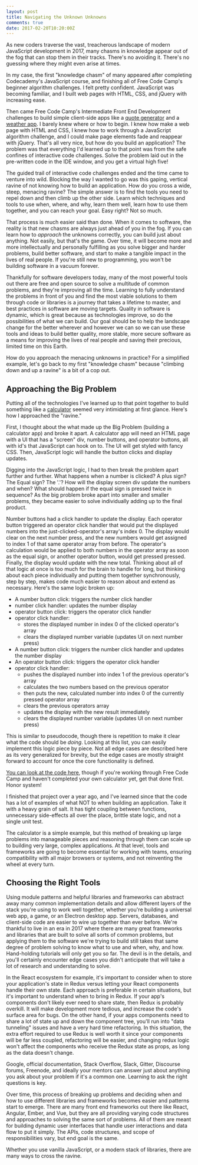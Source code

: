 ```yaml
---
layout: post
title: Navigating the Unknown Unknowns
comments: true
date: 2017-02-20T10:20:00Z
---
```


As new coders traverse the vast, treacherous landscape of modern JavaScript development in 2017, many chasms in knowledge appear out of the fog that can stop them in their tracks. There's no avoiding it. There's no guessing where they might even arise at times.

In my case, the first "knowledge chasm" of many appeared after completing Codecademy's JavaScript course, and finishing all of Free Code Camp's beginner algorithm challenges. I felt pretty confident. JavaScript was becoming familiar, and I built web pages with HTML, CSS, and jQuery with increasing ease.

Then came Free Code Camp's Intermediate Front End Development challenges to build simple client-side apps like a [quote generator](http://codepen.io/dprsky/full/VvYwbv) and a [weather app](https://weather.matttrifilo.com/). I barely knew where or how to begin. I knew how make a web page with HTML and CSS, I knew how to work through a JavaScript algorithm challenge, and I could make page elements fade and reappear with jQuery. That's all very nice, but how do you build an application? The problem was that everything I'd learned up to that point was from the safe confines of interactive code challenges. Solve the problem laid out in the pre-written code in the IDE window, and you get a virtual high five!

The guided trail of interactive code challenges ended and the time came to venture into wild. Blocking the way I wanted to go was this gaping, vertical ravine of not knowing how to build an application. How do you cross a wide, steep, menacing ravine? The simple answer is to find the tools you need to repel down and then climb up the other side. Learn which techniques and tools to use when, where, and why, learn them well, learn how to use them together, and you can reach your goal. Easy right? Not so much.

<!--break-->

That process is much easier said than done. When it comes to software, the reality is that new chasms are always just ahead of you in the fog. If you can learn how to *approach* the unknowns correctly, you can build just about anything. Not easily, but that's the game. Over time, it will become more and more intellectually and personally fulfilling as you solve bigger and harder problems, build better software, and start to make a tangible impact in the lives of real people. If you're still new to programming, you won't be building software in a vacuum forever.

Thankfully for software developers today, many of the most powerful tools out there are free and open source to solve a multitude of common problems, and they're improving all the time. Learning to fully understand the problems in front of you and find the most viable solutions to them through code or libraries is a journey that takes a lifetime to master, and best practices in software are moving targets. Quality in software is dynamic, which is great because as technologies improve, so do the possibilities of what we can build. Our goal should be to help the landscape change for the better wherever and however we can so we can use these tools and ideas to build better quality, more stable, more secure software as a means for improving the lives of real people and saving their precious, limited time on this Earth.

How do you approach the menacing unknowns in practice? For a simplified example, let's go back to my first "knowledge chasm" because "climbing down and up a ravine" is a bit of a cop out.

## Approaching the Big Problem

Putting all of the technologies I've learned up to that point together to build something like a [calculator](https://calculator.matttrifilo.com/) seemed very intimidating at first glance. Here's how I approached the "ravine."

First, I thought about the what made up the Big Problem (building a calculator app) and broke it apart. A calculator app will need an HTML page with a UI that has a "screen" div, number buttons, and operator buttons, all with id's that JavaScript can hook on to. The UI will get styled with fancy CSS. Then, JavaScript logic will handle the button clicks and display updates.

Digging into the JavaScript logic, I had to then break the problem apart further and further. What happens when a number is clicked? A plus sign? The Equal sign? The '.'? How will the display screen div update the numbers and when? What should happen if the equal sign is pressed twice in sequence? As the big problem broke apart into smaller and smaller problems, they became easier to solve individually adding up to the final product.

Number buttons had a click handler to update the display. Each operator button triggered an operator click handler that would put the displayed numbers into the just-clicked-operator's array's index 0. The display would clear on the next number press, and the new numbers would get assigned to index 1 of that same operator array from before. The operator's calculation would be applied to both numbers in the operator array as soon as the equal sign, or another operator button, would get pressed pressed. Finally, the display would update with the new total. Thinking about all of that logic at once is too much for the brain to handle for long, but thinking about each piece individually and putting them together synchronously, step by step, makes code much easier to reason about and extend as necessary. Here's the same logic broken up:

* A number button click: triggers the number click handler
* number click handler: updates the number display
* operator button click: triggers the operator click handler
* operator click handler:
  - stores the displayed number in index 0 of the  clicked operator's array
  - clears the displayed number variable (updates UI on next number press)
* A number button click: triggers the number click handler and updates the number display
* An operator button click: triggers the operator click handler
* operator click handler:
  - pushes the displayed number into index 1 of the previous operator's array
  - calculates the two numbers based on the previous operator
  - then puts the new, calculated number into index 0 of the currently pressed operator array
  - clears the previous operators array
  - updates the display with the new result immediately
  - clears the displayed number variable (updates UI on next number press)

This is similar to pseudocode, though there is repetition to make it clear what the code should be *doing*. Looking at this list, you can easily implement this logic piece by piece. Not all edge cases are described here as its very generalized for brevity, but the edge cases are mostly straight forward to account for once the core functionality is defined.

[You can look at the code here](https://github.com/itxchy/FCC-calculator/blob/master/source/js/app.js), though if you're working through Free Code Camp and haven't completed your own calculator yet, get that done first. Honor system!

I finished that project over a year ago, and I've learned since that the code has a lot of examples of what NOT to when building an application. Take it with a heavy grain of salt. It has tight coupling between functions, unnecessary side-effects all over the place, brittle state logic, and not a single unit test.

The calculator is a simple example, but this method of breaking up large problems into manageable pieces and reasoning through them can scale up to building very large, complex applications. At that level, tools and frameworks are going to become essential for working with teams, ensuring compatibility with all major browsers or systems, and not reinventing the wheel at every turn.

## Choosing the Right Tools

Using module patterns and helpful libraries and frameworks can abstract away many common implementation details and allow different layers of the stack you're using to work well together, whether you're building a universal web app, a game, or an Electron desktop app. Servers, databases, and client-side code are easier to wire up together than ever before. We're thankful to live in an era in 2017 where there are many great frameworks and libraries that are built to solve all sorts of common problems, but applying them to the software we're trying to build still takes that same degree of problem solving to know what to use and when, why, and how. Hand-holding tutorials will only get you so far. The devil is in the details, and you'll certainly encounter edge cases you didn't anticipate that will take a lot of research and understanding to solve.

In the React ecosystem for example, it's important to consider when to store your application's state in Redux versus letting your React components handle their own state. Each approach is preferable in certain situations, but it's important to understand when to bring in Redux. If your app's components don't likely ever need to share state, then Redux is probably overkill. It will make development more tedious, and increase the code's surface area for bugs. On the other hand, if your apps components need to share a lot of state up and down the component tree, you'll run into "data tunneling" issues and have a very hard time refactoring. In this situation, the extra effort required to use Redux is well worth it since your components will be far less coupled, refactoring will be easier, and changing redux logic won't affect the components who receive the Redux state as props, as long as the data doesn't change.

Google, official documentation, Stack Overflow, Slack, Gitter, Discourse forums, Freenode, and ideally your mentors can answer just about anything you ask about your problem if it's a common one. Learning to ask the right questions is key.

Over time, this process of breaking up problems and deciding when and how to use different libraries and frameworks becomes easier and patterns start to emerge. There are many front end frameworks out there like React, Angular, Ember, and Vue, but they are all providing varying code structures and approaches to solving the same sort of problems. All of them are meant for building dynamic user interfaces that handle user interactions and data flow to put it simply. The APIs, code structures, and scope of responsibilities vary, but end goal is the same.

Whether you use vanilla JavaScript, or a modern stack of libraries, there are many ways to cross the ravine.
